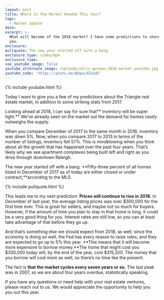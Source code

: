 ```yaml
---
layout: post
title: Where Is the Market Headed This Year?
tags:
  - Market Update
date:
excerpt: >-
  What will become of the 2018 market? I have some predictions to share with
  you.
enclosure:
pullquote: The new year started off with a bang
enclosure_type: video/mp4
enclosure_time:
use_youtube_image: false
youtube_alternate_image: /uploads/chris-gorman-2018-market-youtube.jpg
youtube_code: 'https://youtu.be/BUquLXZGoUE'
---
```



{% include youtube.html %}

Today I want to give you a few of my predictions about the Triangle real estate market, in addition to some striking stats from 2017.

Looking ahead at 2018, I can say for sure that** inventory will be super tight.** We’ve already seen on the market out the demand for homes vastly outweighs the supply.

When you compare December of 2017 to the same month in 2016, inventory was down 5%. Now, when you compare 2017 to 2013 in terms of the number of listings, inventory fell 57%. This is mindblowing when you think about all the growth that has happened over the past four years. That’s likely why we see apartment complexes being built left and right as you drive through downtown Raleigh.

The new year started off with a bang. **Fifty-three percent of all homes listed in December of 2017 as of today are either closed or under contract,**according to the MLS.

{% include pullquote.html %}

This leads me to my next prediction: **Prices will continue to rise in 2018.** In December of last year, the average listing prices was over $300,000 for the first time ever. This is great for sellers, and maybe not so much for buyers. However, if the amount of time you plan to stay in that home is long, it could be a very good thing for you. Interest rates are still low, so you can at least take advantage of that before they go up.

And that’s something else we should expect from 2018, as well; since the economy is doing so well, the Fed has every reason to raise rates, and they are expected to go up to 5% this year. **This means that it will become more expensive to borrow money.**The home that might cost you $300,000 today will, by the end of the year, cost $315,320. The money that you borrow will cost more as well, so there’s no time like the present.

The fact is **that the market cycles every seven years or so.** The last peak was in 2007, so we are about four years overdue, statistically speaking.&nbsp;

If you have any questions or need help with your real estate ventures, please reach out to us. We would appreciate the opportunity to help you you out this year.&nbsp;<br>&nbsp;